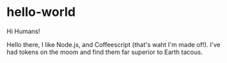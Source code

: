 # hello-world
 
 Hi Humans!
 
 Hello there, I like Node.js, and Coffeescript (that's waht I'm made of!).
 I've had tokens on the moom and find them far superior to Earth tacous.
